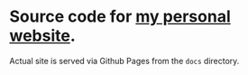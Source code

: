 # Source code for [my personal website](https://avi.me).

Actual site is served via Github Pages from the `docs` directory.
